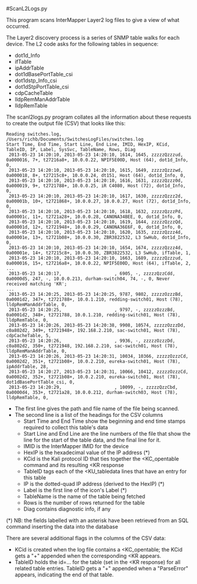#ScanL2Logs.py

This program scans InterMapper Layer2 log files to give a view of what occurred.

The Layer2 discovery process is a series of SNMP table walks for each device. The L2 code asks for the following tables in sequence:

 * dot1d_Info
 * ifTable
 * ipAddrTable
 * dot1dBasePortTable_csi
 * dot1dstp_Info_csi
 * dot1dStpPortTable_csi
 * cdpCacheTable
 * lldpRemManAddrTable
 * lldpRemTable
 
 The scanl2logs.py program collates all the information about these requests to create the output file (CSV) that looks like this:

```
Reading switches.log, /Users/richb/Documents/SwitchesLogFiles/switches.log
Start Time, End Time, Start Line, End Line, IMID, HexIP, KCid, TableID, IP, Label, SysSvc, TableName, Rows, Diag
 2013-05-23 14:20:10, 2013-05-23 14:20:10, 1614, 1645, zzzzzQzzzud, 0a000016, 7+, t27216a8+, 10.0.0.22, NPIF5E00D, Host (64), dot1d_Info, 0, 
 2013-05-23 14:20:10, 2013-05-23 14:20:10, 1615, 1649, zzzzzQzzzwd, 0a000018, 8+, t27215c8+, 10.0.0.24, dt151, Host (64), dot1d_Info, 0, 
 2013-05-23 14:20:10, 2013-05-23 14:20:10, 1616, 1631, zzzzzQzzz0d, 0a000019, 9+, t2721788+, 10.0.0.25, iR C4080, Host (72), dot1d_Info, 0, 
 2013-05-23 14:20:10, 2013-05-23 14:20:10, 1617, 1630, zzzzzQzzz2d, 0a00001b, 10+, t2721868+, 10.0.0.27, 10.0.0.27, Host (72), dot1d_Info, 0, 
 2013-05-23 14:20:10, 2013-05-23 14:20:10, 1618, 1632, zzzzzQzzzPd, 0a00001c, 11+, t2721a28+, 10.0.0.28, CANONA34BEE, 0, dot1d_Info, 0, 
 2013-05-23 14:20:10, 2013-05-23 14:20:10, 1619, 1644, zzzzzQzzzQd, 0a00001d, 12+, t2721948+, 10.0.0.29, CANONA36E6F, 0, dot1d_Info, 0, 
 2013-05-23 14:20:10, 2013-05-23 14:20:10, 1620, 1635, zzzzzQzzz4d, 0a00001e, 13+, t2721b08+, 10.0.0.30, ZBR3822532, L3 SwHub, dot1d_Info, 0, 
 2013-05-23 14:20:10, 2013-05-23 14:20:10, 1654, 1674, zzzzzQzzz4d, 0a00001e, 14+, t27215c8+, 10.0.0.30, ZBR3822532, L3 SwHub, ifTable, 1, 
 2013-05-23 14:20:10, 2013-05-23 14:20:10, 1663, 1689, zzzzzQzzzud, 0a000016, 15+, t27216a8+, 10.0.0.22, NPIF5E00D, Host (64), ifTable, 2, 
...
 2013-05-23 14:20:17,                    , 6905, -, zzzzzQzzCdd, 0a0000d5, 247, -, 10.0.0.213, durham-switch04, 74, -, 0, Never received matching 'KR'; 
...
 2013-05-23 14:20:25, 2013-05-23 14:20:25, 9787, 9802, zzzzzOzzzBd, 0a0001d2, 347+, t2721788+, 10.0.1.210, redding-switch01, Host (78), lldpRemManAddrTable, 0, 
 2013-05-23 14:20:25,                    , 9797, -, zzzzzOzzzBd, 0a0001d2, 348+, t2721788, 10.0.1.210, redding-switch01, Host (78), lldpRemTable, 0, 
 2013-05-23 14:20:26, 2013-05-23 14:20:38, 9908, 10574, zzzzzOzzzDd, c0a802d2, 349+, t2721948+, 192.168.2.210, sac-switch01, Host (78), cdpCacheTable, 5, 
 2013-05-23 14:20:26,                    , 9936, -, zzzzzOzzzDd, c0a802d2, 350+, t2721948, 192.168.2.210, sac-switch01, Host (78), lldpRemManAddrTable, 0, 
 2013-05-23 14:20:26, 2013-05-23 14:20:31, 10034, 10366, zzzzzOzzzCd, 0a0002d2, 351+, t2721b08+, 10.0.2.210, eureka-switch01, Host (78), ipAddrTable, 28, 
 2013-05-23 14:20:27, 2013-05-23 14:20:31, 10066, 10412, zzzzzOzzzCd, 0a0002d2, 352+, t2721b08+, 10.0.2.210, eureka-switch01, Host (78), dot1dBasePortTable_csi, 0, 
 2013-05-23 14:20:29,                    , 10099, -, zzzzzQzzCbd, 0a0000d4, 353+, t2721a28, 10.0.0.212, durham-switch03, Host (78), lldpRemTable, 0, 
```

* The first line gives the path and file name of the file being scanned.
* The second line is a list of the headings for the CSV columns
	* Start Time and End Time show the beginning and end time stamps required to collect this table's data
	* Start Line and End Line are the line numbers of the file that show the line for the start of the table data, and the final line for it.
	* IMID is the InterMapper IMID for the device
	* HexIP is the hexadecimal value of the IP address (*)
	* KCid is the Kali protocol ID that ties together the <KC_opentable command and its resulting <KR response
	* TableID tags each of the <KU_tabledata lines that have an entry for this table
	* IP is the dotted-quad IP address (derived to the HexIP) (*)
	* Label is the first line of the icon's Label (*)
	* TableName is the name of the table being fetched
	* Rows is the number of rows returned for the table
	* Diag contains diagnostic info, if any
	
(*) NB: the fields labelled with an asterisk have been retrieved from an SQL command inserting the data into the database
	
There are several additional flags in the columns of the CSV data:

* KCid is created when the log file contains a <KC_opentable; the KCid gets a "+" appended when the corresponding <KR appears.
* TableID holds the id=... for the table (set in the <KR response) for all related table entries. TableID gets a "+" appended when a "ParseError" appears, indicating the end of that table.
